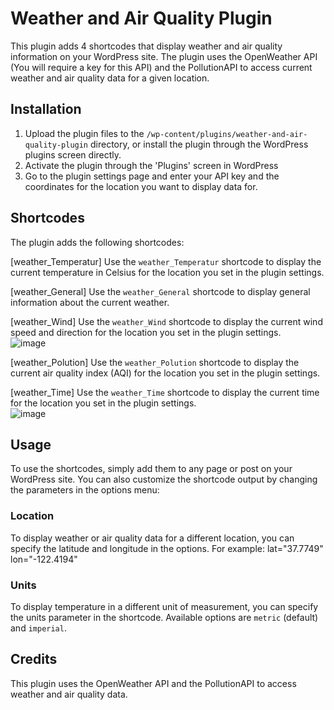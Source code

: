 # Weather and Air Quality Plugin

This plugin adds 4 shortcodes that display weather and air quality information on your WordPress site. The plugin uses the OpenWeather API (You will require a key for this API) and the PollutionAPI to access current weather and air quality data for a given location.

## Installation

1. Upload the plugin files to the `/wp-content/plugins/weather-and-air-quality-plugin` directory, or install the plugin through the WordPress plugins screen directly.
2. Activate the plugin through the 'Plugins' screen in WordPress
3. Go to the plugin settings page and enter your API key and the coordinates for the location you want to display data for.

## Shortcodes

The plugin adds the following shortcodes:

[weather_Temperatur]
Use the `weather_Temperatur` shortcode to display the current temperature in Celsius for the location you set in the plugin settings.

[weather_General]
Use the `weather_General` shortcode to display general information about the current weather.

[weather_Wind]
Use the `weather_Wind` shortcode to display the current wind speed and direction for the location you set in the plugin settings.
<br>
![image](https://user-images.githubusercontent.com/72823328/227488208-deae6305-0818-4fca-9108-84896a4a15f0.png)

[weather_Polution]
Use the `weather_Polution` shortcode to display the current air quality index (AQI) for the location you set in the plugin settings.

[weather_Time]
Use the `weather_Time` shortcode to display the current time for the location you set in the plugin settings.
<br>
![image](https://user-images.githubusercontent.com/72823328/227489837-c9b7746b-41fd-405e-8e1f-d260ecf77020.png)




## Usage

To use the shortcodes, simply add them to any page or post on your WordPress site. You can also customize the shortcode output by changing the parameters in the options menu:

### Location

To display weather or air quality data for a different location, you can specify the latitude and longitude in the options. For example:
lat="37.7749" lon="-122.4194"

### Units

To display temperature in a different unit of measurement, you can specify the units parameter in the shortcode. Available options are `metric` (default) and `imperial`. 


## Credits

This plugin uses the OpenWeather API and the PollutionAPI to access weather and air quality data.



